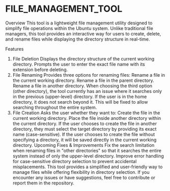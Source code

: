 # FILE_MANAGEMENT_TOOL

Overview
This tool is a lightweight file management utility designed to simplify file operations within the Ubuntu system. Unlike traditional file managers, this tool provides an interactive way for users to create, delete, and rename files while displaying the directory structure in real-time.

Features
1. File Deletion
Displays the directory structure of the current working directory.
Prompts the user to enter the exact file name with its extension before deleting.
2. File Renaming
Provides three options for renaming files:
Rename a file in the current working directory.
Rename a file in the parent directory.
Rename a file in another directory.
When choosing the third option (other directory), the tool currently has an issue where it searches only in the previous (upper-level) directory. If the user is in the home directory, it does not search beyond it. This will be fixed to allow searching throughout the entire system.
3. File Creation
Asks the user whether they want to:
Create the file in the current working directory.
Place the file inside another directory within the current directory.
If the user chooses to create the file in another directory, they must select the target directory by providing its exact name (case-sensitive).
If the user chooses to create the file without specifying a directory, it will be saved directly in the current working directory.
Upcoming Fixes & Improvements
Fix the search limitation when renaming files in "other directories" so that it searches the entire system instead of only the upper-level directory.
Improve error handling for case-sensitive directory selection to prevent accidental misplacements.
This tool provides a simplified and user-friendly way to manage files while offering flexibility in directory selection. If you encounter any issues or have suggestions, feel free to contribute or report them in the repository.

